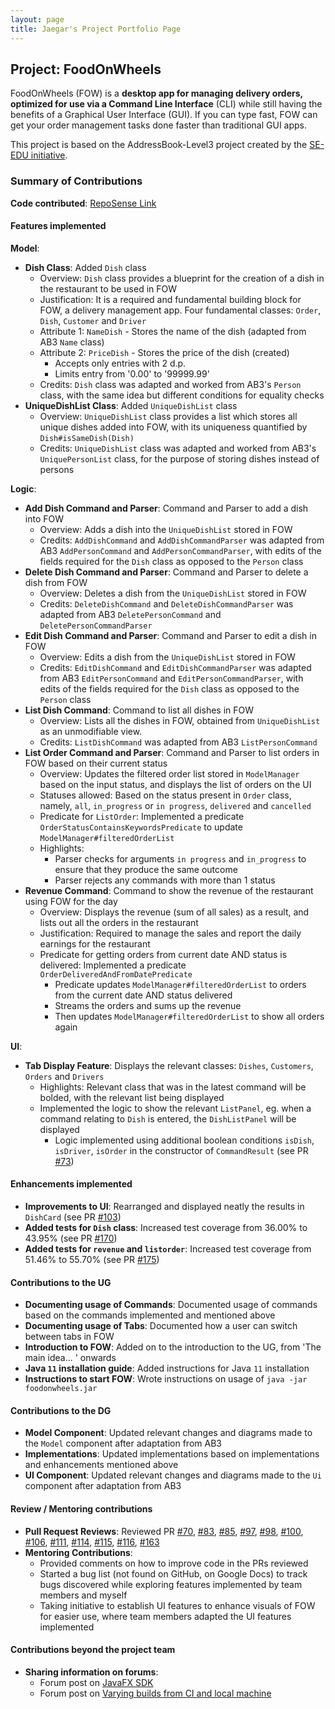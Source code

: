 ```yaml
---
layout: page
title: Jaegar's Project Portfolio Page
---
```


## Project: FoodOnWheels

FoodOnWheels (FOW) is a **desktop app for managing delivery orders,
optimized for use via a Command Line Interface** (CLI) while still having the benefits
of a Graphical User Interface (GUI).
If you can type fast, FOW can get your order management tasks done faster
than traditional GUI apps.

This project is based on the AddressBook-Level3 project created by the [SE-EDU initiative](https://se-education.org).

### Summary of Contributions
**Code contributed**: [RepoSense Link](https://nus-cs2103-ay2122s2.github.io/tp-dashboard/?search=jaegarpoon&breakdown=true&sort=groupTitle&sortWithin=title&since=2022-02-18&timeframe=commit&mergegroup=&groupSelect=groupByRepos&checkedFileTypes=docs~functional-code~test-code~other)

#### Features implemented

**Model**:
* **Dish Class**: Added `Dish` class
  * Overview: `Dish` class provides a blueprint for the creation of a dish in the restaurant to be
  used in FOW
  * Justification: It is a required and fundamental building block for FOW, a delivery management
  app. Four fundamental classes: `Order`, `Dish`, `Customer` and `Driver`
  * Attribute 1: `NameDish` - Stores the name of the dish (adapted from AB3 `Name` class)
  * Attribute 2: `PriceDish` - Stores the price of the dish (created) 
    * Accepts only entries with 2 d.p.
    * Limits entry from '0.00' to '99999.99'
  * Credits: `Dish` class was adapted and worked from AB3's `Person` class, with the same idea
  but different conditions for equality checks
* **UniqueDishList Class**: Added `UniqueDishList` class
  * Overview: `UniqueDishList` class provides a list which stores all unique dishes added into FOW,
  with its uniqueness quantified by `Dish#isSameDish(Dish)`
  * Credits: `UniqueDishList` class was adapted and worked from AB3's `UniquePersonList` class, for the
  purpose of storing dishes instead of persons


**Logic**:
* **Add Dish Command and Parser**: Command and Parser to add a dish into FOW
  * Overview: Adds a dish into the `UniqueDishList` stored in FOW
  * Credits: `AddDishCommand` and `AddDishCommandParser` was adapted from AB3 `AddPersonCommand`
  and `AddPersonCommandParser`, with edits of the fields required for the `Dish` class as opposed
  to the `Person` class
* **Delete Dish Command and Parser**: Command and Parser to delete a dish from FOW
  * Overview: Deletes a dish from the `UniqueDishList` stored in FOW
  * Credits: `DeleteDishCommand` and `DeleteDishCommandParser` was adapted from AB3 `DeletePersonCommand`
    and `DeletePersonCommandParser`
* **Edit Dish Command and Parser**: Command and Parser to edit a dish in FOW
  * Overview: Edits a dish from the `UniqueDishList` stored in FOW
  * Credits: `EditDishCommand` and `EditDishCommandParser` was adapted from AB3 `EditPersonCommand`
    and `EditPersonCommandParser`, with edits of the fields required for the `Dish` class as opposed
    to the `Person` class
* **List Dish Command**: Command to list all dishes in FOW
  * Overview: Lists all the dishes in FOW, obtained from `UniqueDishList` as an unmodifiable view.
  * Credits: `ListDishCommand` was adapted from AB3 `ListPersonCommand`
* **List Order Command and Parser**: Command and Parser to list orders in FOW based on their current status
  * Overview: Updates the filtered order list stored in `ModelManager` based on the input status,
  and displays the list of orders on the UI
  * Statuses allowed: Based on the status present in `Order` class, namely, `all`, 
  `in_progress` or `in progress`, `delivered` and `cancelled`
  * Predicate for `ListOrder`: Implemented a predicate `OrderStatusContainsKeywordsPredicate` 
  to update `ModelManager#filteredOrderList`
  * Highlights: 
    * Parser checks for arguments `in progress` and `in_progress` to ensure that they produce the
    same outcome
    * Parser rejects any commands with more than 1 status 
* **Revenue Command**: Command to show the revenue of the restaurant using FOW for the day
  * Overview: Displays the revenue (sum of all sales) as a result, and lists out all the orders
  in the restaurant
  * Justification: Required to manage the sales and report the daily earnings for the restaurant
  * Predicate for getting orders from current date AND status is delivered: Implemented a predicate
  `OrderDeliveredAndFromDatePredicate`
    * Predicate updates `ModelManager#filteredOrderList` to orders from the current date AND status 
    delivered
    * Streams the orders and sums up the revenue
    * Then updates `ModelManager#filteredOrderList` to show all orders again


**UI**:
* **Tab Display Feature**: Displays the relevant classes: `Dishes`, `Customers`, `Orders` and `Drivers`
  * Highlights: Relevant class that was in the latest command will be bolded, with the relevant list being
    displayed
  * Implemented the logic to show the relevant `ListPanel`, eg. when a command relating to `Dish` is 
  entered, the `DishListPanel` will be displayed
    * Logic implemented using additional boolean conditions `isDish`, `isDriver`, `isOrder` in the 
    constructor of `CommandResult` (see PR [\#73](https://github.com/AY2122S2-CS2103-F10-2/tp/pull/73))

#### Enhancements implemented
* **Improvements to UI**: Rearranged and displayed neatly the results in `DishCard` (see PR [\#103](https://github.com/AY2122S2-CS2103-F10-2/tp/pull/103))
* **Added tests for `Dish` class**: Increased test coverage from 36.00% to 43.95% (see PR [\#170](https://github.com/AY2122S2-CS2103-F10-2/tp/pull/170))
* **Added tests for `revenue` and `listorder`**: Increased test coverage from 51.46% to 55.70% (see PR [\#175](https://github.com/AY2122S2-CS2103-F10-2/tp/pull/175))


#### Contributions to the UG
* **Documenting usage of Commands**: Documented usage of commands based on the commands implemented and mentioned
above
* **Documenting usage of Tabs**: Documented how a user can switch between tabs in FOW
* **Introduction to FOW**: Added on to the introduction to the UG, from 'The main idea... ' onwards
* **Java `11` installation guide**: Added instructions for Java `11` installation
* **Instructions to start FOW**: Wrote instructions on usage of `java -jar foodonwheels.jar`

#### Contributions to the DG
* **Model Component**: Updated relevant changes and diagrams made to the `Model` component after adaptation from AB3
* **Implementations**: Updated implementations based on implementations and enhancements mentioned above
* **UI Component**: Updated relevant changes and diagrams made to the `Ui` component after adaptation from AB3

#### Review / Mentoring contributions
* **Pull Request Reviews**: Reviewed PR [\#70](https://github.com/AY2122S2-CS2103-F10-2/tp/pull/70), [\#83](https://github.com/AY2122S2-CS2103-F10-2/tp/pull/83), 
[\#85](https://github.com/AY2122S2-CS2103-F10-2/tp/pull/85), [\#97](https://github.com/AY2122S2-CS2103-F10-2/tp/pull/97), [\#98](https://github.com/AY2122S2-CS2103-F10-2/tp/pull/98), 
[\#100](https://github.com/AY2122S2-CS2103-F10-2/tp/pull/100), [\#106](https://github.com/AY2122S2-CS2103-F10-2/tp/pull/106), [\#111](https://github.com/AY2122S2-CS2103-F10-2/tp/pull/111), 
[\#114](https://github.com/AY2122S2-CS2103-F10-2/tp/pull/114), [\#115](https://github.com/AY2122S2-CS2103-F10-2/tp/pull/115), [\#116](https://github.com/AY2122S2-CS2103-F10-2/tp/pull/116), 
[\#163](https://github.com/AY2122S2-CS2103-F10-2/tp/pull/163)
* **Mentoring Contributions**: 
  * Provided comments on how to improve code in the PRs reviewed
  * Started a bug list (not found on GitHub, on Google Docs) to track bugs discovered while exploring
  features implemented by team members and myself
  * Taking initiative to establish UI features to enhance visuals of FOW for easier use, where team members
  adapted the UI features implemented

#### Contributions beyond the project team
* **Sharing information on forums**: 
  * Forum post on [JavaFX SDK](https://github.com/nus-cs2103-AY2122S2/forum/issues/66)
  * Forum post on [Varying builds from CI and local machine](https://github.com/nus-cs2103-AY2122S2/forum/issues/122)


